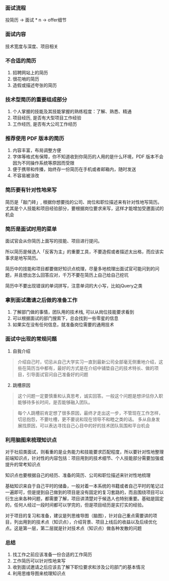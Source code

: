 ### 面试流程

投简历 -> 面试 * n -> offer细节

### 面试内容

技术宽度与深度、项目相关

### 不合适的简历

1. 招聘网站上的简历
2. 很花哨的简历
3. 造假或描述夸张的简历

### 技术型简历的重要组成部分

1. 个人掌握的技能及其技能掌握的熟练程度：了解、熟悉、精通
2. 项目经历, 是否有大型项目工作经验
3. 工作经历, 是否有大公司工作经历

### 推荐使用 PDF 版本的简历

1. 内容丰富，布局调整方便
2. 字体等格式有保障，你不知道收到你简历的人用的是什么环境，PDF 版本不会因为不同操作系统等原因而受限
3. 便于携带和传播，始终存一份简历在手机或者邮箱内，随时发送
4. 不容易被涂改

### 简历要有针对性地来写

简历是「敲门砖」, 根据你想要找的公司、岗位和职位描述来有针对性地写简历。尤其是个人技能和项目经验部分，要根据岗位要求来写，这样才能增加受邀面试的机会

### 简历是面试时用的菜单

面试官会从你简历上面写的技能、项目进行提问。  

所以简历是候选人「反客为主」的重要工具，不要造假或者描述太出格，而应该实事求是地写简历。  

简历中的技能和项目都要做好知识点梳理，尽量多地梳理出面试官可能问到的问题，并且想出怎么回答应对，千万不要在简历上自己给自己挖坑  

简历中不要出现错误的单词拼写，注意单词的大小写，比如jQuery之类

### 拿到面试邀请之后做的准备工作

1. 了解部门做的事情，团队用的技术栈, 可以从岗位技能要求看到
2. 可以根据面试的部门搜索下，总会找到一些零星的信息
3. 如果实在没有任何信息，就准备岗位需要的通用技术

### 面试中出现的常规问题

1. 自我介绍

> 介绍自己时，切忌从自己大学实习一直到最新公司全部毫无侧重地介绍，这些在简历当中都有，最好的方式是在介绍中铺垫自己的技术特长、做的项目，引导面试官问自己准备好的问题

2. 跳槽原因

> 这个问题一定要慎重和认真思考，诚实回答。一般这个问题是想评估你入职能够待多长时间，是否能够融入团队。

> 每个人跳槽前肯定想了很多原因，最终才走出这一步，不管现在工作怎样，切忌抱怨，不要吐槽，更不要说和现在领导不和睦之类的话。 多从自身发展找原因，可以表达寻找自己心目中的好的技术团队氛围和平台机会

### 利用脑图来梳理知识点

对于社招类面试，则看重的是业务能力和技能要求匹配程度，所以要针对性地整理前端知识点，针对性的内容包括：项目用到的技术细节、个人技能部分需要加强或提升的常考知识点

知识点也要根据自己的经历、准备的简历、公司和职位描述来针对性地梳理

基础知识来自于自己平时的储备，一般对着一本系统的书籍或者自己平时的笔记过一遍即可，但是提到自己做到的项目是没有固定的复习套路的，而且围绕项目可以衍生出来各种问题，都需要了解，项目讲清楚对于候选人也特别重要。基础是固定的，任何人经过一段时间都可以学完的，但是项目经历是实打实的经验。

对于项目的复习和准备，建议是列思维导图（脑图），针对自己重点需要讲的项目，列出用到的技术点（知识点），介绍背景、项目上线后的收益以及后续优化点。这是第一层，第二层就是针对技术点（知识点）做各种发散的问题

### 总结

1. 找工作之前应该准备一份合适的工作简历
2. 工作简历可以针对性地来写
3. 收到面试邀请之后应该去了解下职位要求和涉及公司部门的基本情况
4. 利用思维导图来梳理知识点